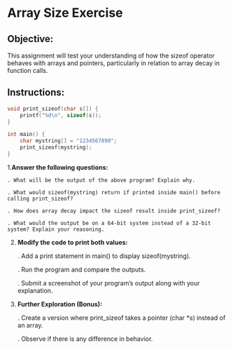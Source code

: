 # **Array Size Exercise**
## Objective:
This assignment will test your understanding of how the sizeof operator behaves with arrays and pointers, particularly in relation to array decay in function calls.
## Instructions:
```c
void print_sizeof(char s[]) {
    printf("%d\n", sizeof(s));
}

int main() {
    char mystring[] = "1234567890";
    print_sizeof(mystring);
}
```

1.**Answer the following questions:**

    . What will be the output of the above program? Explain why.

    . What would sizeof(mystring) return if printed inside main() before calling print_sizeof?

    . How does array decay impact the sizeof result inside print_sizeof?

    . What would the output be on a 64-bit system instead of a 32-bit system? Explain your reasoning.

2. **Modify the code to print both values:**

    . Add a print statement in main() to display sizeof(mystring).

    . Run the program and compare the outputs.

    . Submit a screenshot of your program’s output along with your explanation.
3. **Further Exploration (Bonus):**

    . Create a version where print_sizeof takes a pointer (char *s) instead of an array.

    . Observe if there is any difference in behavior.
